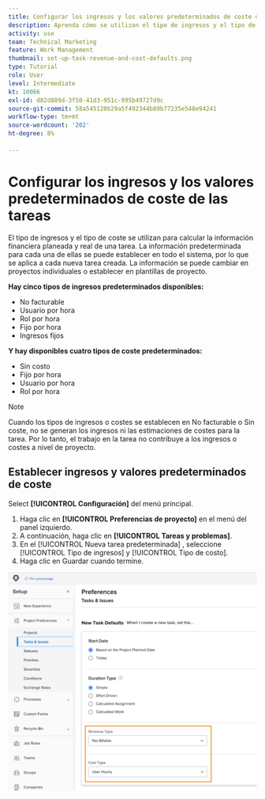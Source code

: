 ```yaml
---
title: Configurar los ingresos y los valores predeterminados de coste de las tareas
description: Aprenda cómo se utilizan el tipo de ingresos y el tipo de coste para calcular la información financiera real y planeada de una tarea.
activity: use
team: Technical Marketing
feature: Work Management
thumbnail: set-up-task-revenue-and-cost-defaults.png
type: Tutorial
role: User
level: Intermediate
kt: 10066
exl-id: d82d889d-3f50-41d3-951c-995b49727d9c
source-git-commit: 58a545120b29a5f492344b89b77235e548e94241
workflow-type: tm+mt
source-wordcount: '202'
ht-degree: 8%

---
```


# Configurar los ingresos y los valores predeterminados de coste de las tareas

El tipo de ingresos y el tipo de coste se utilizan para calcular la información financiera planeada y real de una tarea. La información predeterminada para cada una de ellas se puede establecer en todo el sistema, por lo que se aplica a cada nueva tarea creada. La información se puede cambiar en proyectos individuales o establecer en plantillas de proyecto.

**Hay cinco tipos de ingresos predeterminados disponibles:**

* No facturable
* Usuario por hora
* Rol por hora
* Fijo por hora
* Ingresos fijos

**Y hay disponibles cuatro tipos de coste predeterminados:**

* Sin costo
* Fijo por hora
* Usuario por hora
* Rol por hora

>[!NOTE]
>
>Cuando los tipos de ingresos o costes se establecen en No facturable o Sin coste, no se generan los ingresos ni las estimaciones de costes para la tarea. Por lo tanto, el trabajo en la tarea no contribuye a los ingresos o costes a nivel de proyecto.

## Establecer ingresos y valores predeterminados de coste

Select **[!UICONTROL Configuración]** del menú principal.

1. Haga clic en **[!UICONTROL Preferencias de proyecto]** en el menú del panel izquierdo.
1. A continuación, haga clic en **[!UICONTROL Tareas y problemas]**.
1. En el [!UICONTROL Nueva tarea predeterminada] , seleccione [!UICONTROL Tipo de ingresos] y [!UICONTROL Tipo de costo].
1. Haga clic en Guardar cuando termine.

![Una imagen de configuración de ingresos y valores predeterminados de coste](assets/setting-up-finances-3.png)
